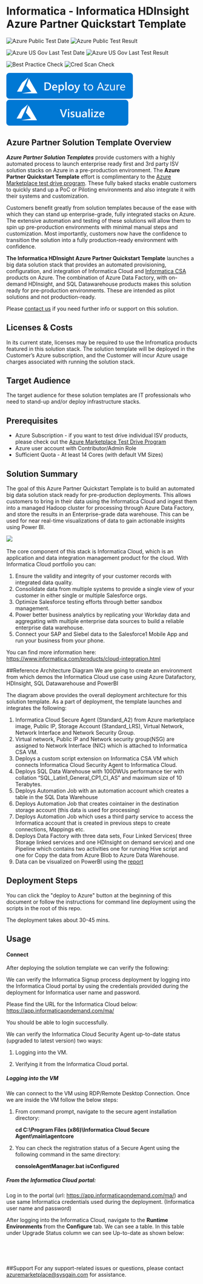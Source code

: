 # Informatica - Informatica HDInsight Azure Partner Quickstart Template

![Azure Public Test Date](https://azurequickstartsservice.blob.core.windows.net/badges/informatica-adf-hdinsight-powerbi/PublicLastTestDate.svg)
![Azure Public Test Result](https://azurequickstartsservice.blob.core.windows.net/badges/informatica-adf-hdinsight-powerbi/PublicDeployment.svg)

![Azure US Gov Last Test Date](https://azurequickstartsservice.blob.core.windows.net/badges/informatica-adf-hdinsight-powerbi/FairfaxLastTestDate.svg)
![Azure US Gov Last Test Result](https://azurequickstartsservice.blob.core.windows.net/badges/informatica-adf-hdinsight-powerbi/FairfaxDeployment.svg)

![Best Practice Check](https://azurequickstartsservice.blob.core.windows.net/badges/informatica-adf-hdinsight-powerbi/BestPracticeResult.svg)
![Cred Scan Check](https://azurequickstartsservice.blob.core.windows.net/badges/informatica-adf-hdinsight-powerbi/CredScanResult.svg)

[![Deploy To Azure](https://raw.githubusercontent.com/Azure/azure-quickstart-templates/master/1-CONTRIBUTION-GUIDE/images/deploytoazure.svg?sanitize=true)]("https://portal.azure.com/#create/Microsoft.Template/uri/https%3A%2F%2Fraw.githubusercontent.com%2FAzure%2Fazure-quickstart-templates%2Fmaster%2Finformatica-adf-hdinsight-powerbi%2Fazuredeploy.json")
[![Visualize](https://raw.githubusercontent.com/Azure/azure-quickstart-templates/master/1-CONTRIBUTION-GUIDE/images/visualizebutton.svg?sanitize=true)]("http://armviz.io/#/?load=https%3A%2F%2Fraw.githubusercontent.com%2FAzure%2Fazure-quickstart-templates%2Fmaster%2Finformatica-adf-hdinsight-powerbi%2Fazuredeploy.json")

## Azure Partner Solution Template Overview

**_Azure Partner Solution Templates_** provide customers with a highly automated
process to launch enterprise ready first and 3rd party ISV solution stacks on
Azure in a pre-production environment. The **Azure Partner Quickstart Template**
effort is complimentary to the
[Azure Marketplace test drive program](https://azure.microsoft.com/en-us/marketplace/test-drives/).
These fully baked stacks enable customers to quickly stand up a PoC or Piloting
environments and also integrate it with their systems and customization.

Customers benefit greatly from solution templates because of the ease with which
they can stand up enterprise-grade, fully integrated stacks on Azure. The
extensive automation and testing of these solutions will allow them to spin up
pre-production environments with minimal manual steps and customization. Most
importantly, customers now have the confidence to transition the solution into a
fully production-ready environment with confidence.

**The Informatica HDInsight Azure Partner Quickstart Template** launches a big
data solution stack that provides an automated provisioning, configuration, and
integration of Informatica Cloud and
[Informatica CSA](https://azure.microsoft.com/en-us/marketplace/partners/informatica-cloud/informatica-cloud/)
products on Azure. The combination of Azure Data Factory, with on-demand
HDInsight, and SQL Datawarehouse products makes this solution ready for
pre-production environments. These are intended as pilot solutions and not
production-ready.

Please [contact us](azuremarketplace@sysgain.com) if you need further info or
support on this solution.

## Licenses & Costs

In its current state, licenses may be required to use the Infromatica products
featured in this solution stack. The solution template will be deployed in the
Customer’s Azure subscription, and the Customer will incur Azure usage charges
associated with running the solution stack.

## Target Audience

The target audience for these solution templates are IT professionals who need
to stand-up and/or deploy infrastructure stacks.

## Prerequisites

- Azure Subscription - if you want to test drive individual ISV products, please
  check out the
  [Azure Marketplace Test Drive Program](https://azure.microsoft.com/en-us/marketplace/test-drives/)
- Azure user account with Contributor/Admin Role
- Sufficient Quota - At least 14 Cores (with default VM Sizes)

## Solution Summary

The goal of this Azure Partner Quickstart Template is to build an automated big
data solution stack ready for pre-production deployments. This allows customers
to bring in their data using the Informatica Cloud and ingest them into a
managed Hadoop cluster for processing through Azure Data Factory, and store the
results in an Enterprise-grade data warehouse. This can be used for near
real-time visualizations of data to gain actionable insights using Power BI.

![](images/informatica-cloud.png)

The core component of this stack is Informatica Cloud, which is an application
and data integration management product for the cloud. With Informatica Cloud
portfolio you can:

1. Ensure the validity and integrity of your customer records with integrated
   data quality.
2. Consolidate data from multiple systems to provide a single view of your
   customer in either single or multiple Salesforce orgs.
3. Optimize Salesforce testing efforts through better sandbox management.
4. Power better business analytics by replicating your Workday data and
   aggregating with multiple enterprise data sources to build a reliable
   enterprise data warehouse.
5. Connect your SAP and Siebel data to the Salesforce1 Mobile App and run your
   business from your phone.

You can find more information here:
https://www.informatica.com/products/cloud-integration.html

##Reference Architecture Diagram We are going to create an environment from
which demos the Informatica Cloud use case using Azure Datafactory, HDInsight,
SQL Datawarehouse and PowerBI
![[](images/reference-arch.png)](images/reference-arch.png)

The diagram above provides the overall deployment architecture for this solution
template. As a part of deployment, the template launches and integrates the
following:

1. Informatica Cloud Secure Agent (Standard_A2) from Azure marketplace image,
   Public IP, Storage Account (Standard_LRS), Virtual Network, Network Interface
   and Network Security Group.
2. Virtual network, Public IP and Network security group(NSG) are assigned to
   Network Interface (NIC) which is attached to Informatica CSA VM.
3. Deploys a custom script extension on Informatica CSA VM which connects
   Informatica Cloud Security Agent to Informatica Cloud.
4. Deploys SQL Data Warehouse with 100DWUs performance tier with collation
   “SQL_Latin1_General_CP1_CI_AS” and maximum size of 10 Terabytes.
5. Deploys Automation Job with an automation account which creates a table in
   the SQL Data Warehouse
6. Deploys Automation Job that creates cointainer in the destination storage
   account (this data is used for processing)
7. Deploys Automation Job which uses a third party service to access the
   Informatica account that is created in previous steps to create connections,
   Mappings etc.
8. Deploys Data Factory with three data sets, Four Linked Services( three
   Storage linked services and one HDInsight on demand service) and one Pipeline
   which contains two activities one for running Hive script and one for Copy
   the data from Azure Blob to Azure Data Warehouse.
9. Data can be visualized on PowerBI using the
   [report](https://hivestorage45.blob.core.windows.net/powerbireport/reports/MachineData_09262016_latest.pbix)

## Deployment Steps

You can click the "deploy to Azure" button at the beginning of this document or
follow the instructions for command line deployment using the scripts in the
root of this repo.

The deployment takes about 30-45 mins.

## Usage

#### Connect

After deploying the solution template we can verify the following:

We can verify the Informatica Signup process deployment by logging into the
Informatica Cloud portal by using the credentials provided during the deployment
for Informatica user name and password.

Please find the URL for the Informatica Cloud below:
https://app.informaticaondemand.com/ma/

You should be able to login successfully.

We can verify the Informatica Cloud Security Agent up-to-date status (upgraded
to latest version) two ways:

1. Logging into the VM.

2. Verifying it from the Informatica Cloud portal.

##### Logging into the VM

We can connect to the VM using RDP/Remote Desktop Connection. Once we are inside
the VM follow the below steps:

1. From command prompt, navigate to the secure agent installation directory:

   **cd C:\Program Files (x86)\Informatica Cloud Secure Agent\main\agentcore**

2. You can check the registration status of a Secure Agent using the following
   command in the same directory:

   **consoleAgentManager.bat isConfigured**

##### From the Informatica Cloud portal:

Log in to the portal (url: https://app.informaticaondemand.com/ma/) and use same
Informatica credentials used during the deployment. (Informatica user name and
password)

After logging into the Informatica Cloud, navigate to the **Runtime
Environments** from the **Configure** tab. We can see a table. In this table
under Upgrade Status column we can see Up-to-date as shown below:

![[](images/ic1.png)](images/ic1.png)

![[](images/ic2.png)](images/ic2.png)

##Support For any support-related issues or questions, please contact
azuremarketplace@sysgain.com for assistance.
